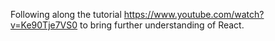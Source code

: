 Following along the tutorial https://www.youtube.com/watch?v=Ke90Tje7VS0 to bring further understanding of React.
